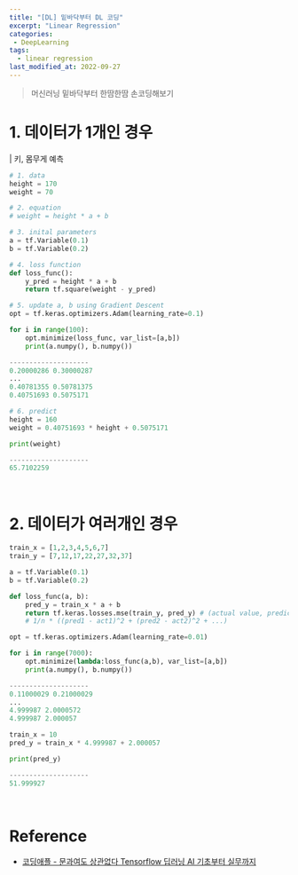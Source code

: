 ```yaml
---
title: "[DL] 밑바닥부터 DL 코딩"
excerpt: "Linear Regression"
categories:
 - DeepLearning
tags:
  - linear regression
last_modified_at: 2022-09-27
---
```


> 머신러닝 밑바닥부터 한땀한땀 손코딩해보기

# 1. 데이터가 1개인 경우

| 키, 몸무게 예측

```python
# 1. data
height = 170
weight = 70

# 2. equation
# weight = height * a + b

# 3. inital parameters
a = tf.Variable(0.1)
b = tf.Variable(0.2)

# 4. loss function
def loss_func():
    y_pred = height * a + b
    return tf.square(weight - y_pred)

# 5. update a, b using Gradient Descent
opt = tf.keras.optimizers.Adam(learning_rate=0.1)

for i in range(100):
    opt.minimize(loss_func, var_list=[a,b])
    print(a.numpy(), b.numpy())

--------------------
0.20000286 0.30000287
...
0.40781355 0.50781375
0.40751693 0.5075171
```

```python
# 6. predict
height = 160
weight = 0.40751693 * height + 0.5075171

print(weight)

--------------------
65.7102259
```

<br>

# 2. 데이터가 여러개인 경우

```python
train_x = [1,2,3,4,5,6,7]
train_y = [7,12,17,22,27,32,37]

a = tf.Variable(0.1)
b = tf.Variable(0.2)

def loss_func(a, b):
    pred_y = train_x * a + b
    return tf.keras.losses.mse(train_y, pred_y) # (actual value, predicted value)
    # 1/n * ((pred1 - act1)^2 + (pred2 - act2)^2 + ...)

opt = tf.keras.optimizers.Adam(learning_rate=0.01)

for i in range(7000):
    opt.minimize(lambda:loss_func(a,b), var_list=[a,b])
    print(a.numpy(), b.numpy())

--------------------
0.11000029 0.21000029
...
4.999987 2.0000572
4.999987 2.000057
```

```python
train_x = 10
pred_y = train_x * 4.999987 + 2.000057

print(pred_y)

--------------------
51.999927
```

<br>

# Reference
+ [코딩애플 - 문과여도 상관없다 Tensorflow 딥러닝 AI 기초부터 실무까지](https://codingapple.com/course/python-deep-learning/)